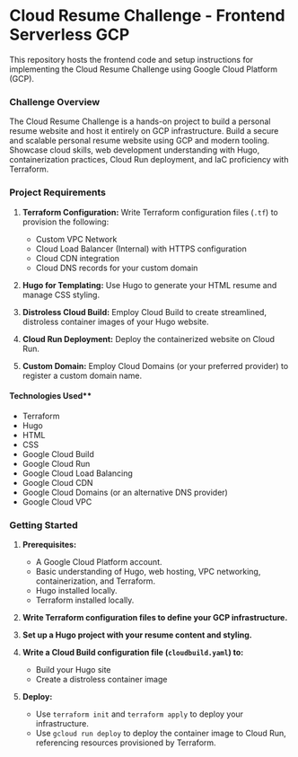 # Cloud Resume Challenge - Frontend Serverless GCP

This repository hosts the frontend code and setup instructions for implementing the Cloud Resume Challenge using Google Cloud Platform (GCP).

### Challenge Overview

The Cloud Resume Challenge is a hands-on project to build a personal resume website and host it entirely on GCP infrastructure. Build a secure and scalable personal resume website using GCP and modern tooling. Showcase cloud skills, web development understanding with Hugo, containerization practices, Cloud Run deployment, and IaC proficiency with Terraform.


### Project Requirements

1. **Terraform Configuration:** Write Terraform configuration files (`.tf`) to provision the following:
   - Custom VPC Network
   - Cloud Load Balancer (Internal) with HTTPS configuration
   - Cloud CDN integration
   - Cloud DNS records for your custom domain

2. **Hugo for Templating:** Use Hugo to generate your HTML resume and manage CSS styling. 

3. **Distroless Cloud Build:**  Employ Cloud Build to create streamlined, distroless container images of your Hugo website.

4. **Cloud Run Deployment:** Deploy the containerized website on Cloud Run.

5. **Custom Domain:** Employ Cloud Domains (or your preferred provider) to register a custom domain name.

#### Technologies Used**

* Terraform
* Hugo
* HTML 
* CSS
* Google Cloud Build
* Google Cloud Run
* Google Cloud Load Balancing
* Google Cloud CDN
* Google Cloud Domains (or an alternative DNS provider)
* Google Cloud VPC

### Getting Started

1. **Prerequisites:**
   - A Google Cloud Platform account.
   - Basic understanding of Hugo, web hosting, VPC networking, containerization, and Terraform.
   - Hugo installed locally.
   - Terraform installed locally.

2. **Write Terraform configuration files to define your GCP infrastructure.** 

3. **Set up a Hugo project with your resume content and styling.**

4. **Write a Cloud Build configuration file (`cloudbuild.yaml`) to:**
   - Build your Hugo site
   - Create a distroless container image 

5. **Deploy:**
   - Use `terraform init` and `terraform apply` to deploy your infrastructure.
   - Use `gcloud run deploy` to deploy the container image to Cloud Run, referencing resources provisioned by Terraform.